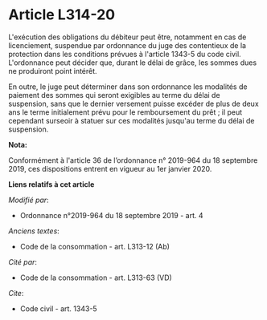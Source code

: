 # Article L314-20

L'exécution des obligations du débiteur peut être, notamment en cas de licenciement, suspendue par ordonnance du juge des
contentieux de la protection dans les conditions prévues à l'article 1343-5 du code civil. L'ordonnance peut décider que,
durant le délai de grâce, les sommes dues ne produiront point intérêt.

En outre, le juge peut déterminer dans son ordonnance les modalités de paiement des sommes qui seront exigibles au terme du
délai de suspension, sans que le dernier versement puisse excéder de plus de deux ans le terme initialement prévu pour le
remboursement du prêt ; il peut cependant surseoir à statuer sur ces modalités jusqu'au terme du délai de suspension.

**Nota:**

Conformément à l'article 36 de l’ordonnance n° 2019-964 du 18 septembre 2019, ces dispositions entrent en vigueur au 1er
janvier 2020.

**Liens relatifs à cet article**

_Modifié par_:

  - Ordonnance n°2019-964 du 18 septembre 2019 - art. 4

_Anciens textes_:

  - Code de la consommation - art. L313-12 (Ab)

_Cité par_:

  - Code de la consommation - art. L313-63 (VD)

_Cite_:

  - Code civil - art. 1343-5
